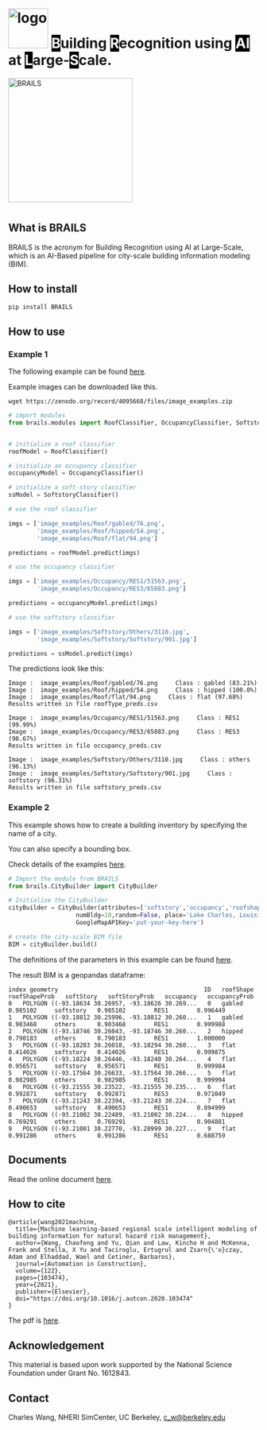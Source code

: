 # <img src="https://raw.githubusercontent.com/NHERI-SimCenter/BRAILS/master/docs/images/logo/Logo.png" alt="logo" height="80"/> <span style="color:#FFFFFF;background-color: #000000;">B</span>uilding <span style="color:#FFFFFF;background-color: #000000;">R</span>ecognition using <span style="color:#FFFFFF;background-color: #000000;">AI</span> at <span style="color:#FFFFFF;background-color: #000000;">L</span>arge-<span style="color:#FFFFFF;background-color: #000000;">S</span>cale.

<img src="https://raw.githubusercontent.com/NHERI-SimCenter/BRAILS/master/docs/images/brails-demo.gif" alt="BRAILS" height="250"/>

#

## What is BRAILS

BRAILS is the acronym for Building Recognition using AI at Large-Scale, 
which is an AI-Based pipeline for city-scale building information modeling (BIM).

## How to install


```
pip install BRAILS
```

## How to use


### Example 1


The following example can be found [here](https://nheri-simcenter.github.io/BRAILS-Documentation/common/user_manual/examples.html).

Example images can be downloaded like this.

```
wget https://zenodo.org/record/4095668/files/image_examples.zip
```

```python
# import modules
from brails.modules import RoofClassifier, OccupancyClassifier, SoftstoryClassifier


# initialize a roof classifier
roofModel = RoofClassifier()

# initialize an occupancy classifier
occupancyModel = OccupancyClassifier()

# initialize a soft-story classifier
ssModel = SoftstoryClassifier()

# use the roof classifier 

imgs = ['image_examples/Roof/gabled/76.png',
        'image_examples/Roof/hipped/54.png',
        'image_examples/Roof/flat/94.png']

predictions = roofModel.predict(imgs)

# use the occupancy classifier 

imgs = ['image_examples/Occupancy/RES1/51563.png',
        'image_examples/Occupancy/RES3/65883.png']

predictions = occupancyModel.predict(imgs)

# use the softstory classifier 

imgs = ['image_examples/Softstory/Others/3110.jpg',
        'image_examples/Softstory/Softstory/901.jpg']

predictions = ssModel.predict(imgs)

```

The predictions look like this:
```
Image :  image_examples/Roof/gabled/76.png     Class : gabled (83.21%)
Image :  image_examples/Roof/hipped/54.png     Class : hipped (100.0%)
Image :  image_examples/Roof/flat/94.png     Class : flat (97.68%)
Results written in file roofType_preds.csv

Image :  image_examples/Occupancy/RES1/51563.png     Class : RES1 (99.99%)
Image :  image_examples/Occupancy/RES3/65883.png     Class : RES3 (98.67%)
Results written in file occupancy_preds.csv

Image :  image_examples/Softstory/Others/3110.jpg     Class : others (96.13%)
Image :  image_examples/Softstory/Softstory/901.jpg     Class : softstory (96.31%)
Results written in file softstory_preds.csv
```


### Example 2

This example shows how to create a building inventory by specifying the name of a city. 

You can also specify a bounding box. 

Check details of the examples [here](https://nheri-simcenter.github.io/BRAILS-Documentation/common/user_manual/examples.html).


```python
# Import the module from BRAILS
from brails.CityBuilder import CityBuilder

# Initialize the CityBuilder
cityBuilder = CityBuilder(attributes=['softstory','occupancy','roofshape'], 
                   numBldg=10,random=False, place='Lake Charles, Louisiana', 
                   GoogleMapAPIKey='put-your-key-here')

# create the city-scale BIM file
BIM = cityBuilder.build()

```

The definitions of the parameters in this example can be found [here](https://nheri-simcenter.github.io/BRAILS-Documentation/common/user_manual/examples.html). 

The result BIM is a geopandas dataframe:
```
index geometry	                                       ID	roofShape	roofShapeProb	softStory	softStoryProb	occupancy	occupancyProb
0	POLYGON ((-93.18634 30.26957, -93.18626 30.269...	0	gabled	       0.985102	    softstory	0.985102	    RES1	    0.996449
1	POLYGON ((-93.18812 30.25996, -93.18812 30.260...	1	gabled	       0.903468	    others      0.903468	    RES1	    0.999988
2	POLYGON ((-93.18746 30.26043, -93.18746 30.260...	2	hipped	       0.790183	    others      0.790183	    RES1	    1.000000
3	POLYGON ((-93.18283 30.26018, -93.18294 30.260...	3	flat	       0.414026	    softstory	0.414026	    RES1	    0.999875
4	POLYGON ((-93.18224 30.26446, -93.18240 30.264...	4	flat	       0.956571	    softstory	0.956571	    RES1	    0.999984
5	POLYGON ((-93.17564 30.26633, -93.17564 30.266...	5	flat	       0.982985	    others      0.982985	    RES1	    0.999994
6	POLYGON ((-93.21555 30.23522, -93.21555 30.235...	6	flat	       0.992871	    softstory	0.992871	    RES3	    0.971049
7	POLYGON ((-93.21243 30.22394, -93.21243 30.224...	7	flat	       0.490653	    softstory	0.490653	    RES1	    0.894999
8	POLYGON ((-93.21002 30.22489, -93.21002 30.224...	8	hipped	       0.769291	    others      0.769291	    RES1	    0.904881
9	POLYGON ((-93.21001 30.22770, -93.20999 30.227...	9	flat	       0.991286	    others      0.991286	    RES1	    0.688759

```





## Documents

Read the online document <a href="https://nheri-simcenter.github.io/BRAILS-Documentation/index.html">here</a>.




## How to cite

```
@article{wang2021machine,
  title={Machine learning-based regional scale intelligent modeling of building information for natural hazard risk management},
  author={Wang, Chaofeng and Yu, Qian and Law, Kincho H and McKenna, Frank and Stella, X Yu and Taciroglu, Ertugrul and Zsarn{\'o}czay, Adam and Elhaddad, Wael and Cetiner, Barbaros},
  journal={Automation in Construction},
  volume={122},
  pages={103474},
  year={2021},
  publisher={Elsevier},
  doi="https://doi.org/10.1016/j.autcon.2020.103474"
}
```
The pdf is <a href="https://www.researchgate.net/publication/346957248_Machine_Learning-based_Regional_Scale_Intelligent_Modeling_of_Building_Information_for_Natural_Hazard_Risk_Management">here</a>.

## Acknowledgement
This material is based upon work supported by the National Science Foundation under Grant No. 1612843.

## Contact
Charles Wang, NHERI SimCenter, UC Berkeley, c_w@berkeley.edu


